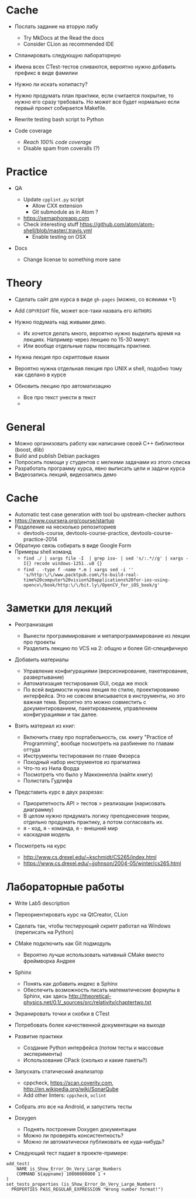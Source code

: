 # Cache
  - Послать задание на вторую лабу
    - Try MkDocs at the Read the docs
    - Consider CLion as recommended IDE

  - Спланировать следующую лабораторную
  - Имена всех CTest-тестов сливаются, вероятно нужно добавить префикс в виде
    фамилии
  - Нужно ли искать копипасту?
  - Нужно продумать план практики, если считается покрытие, то нужно его сразу
    требовать. Но может все будет нормально если первый проект собирается
    Makefile.

  - Rewrite testing bash script to Python

  - Code coverage
    - _Reach 100% code coverage_
    - Disable spam from coveralls (?)

# Practice
  - QA
    - Update `cpplint.py` script
      - Allow CXX extension
      - Git submodule as in Atom ?
    - <https://semaphoreapp.com>
    - Check interesting stuff <https://github.com/atom/atom-shell/blob/master/.travis.yml>
      - Enable testing on OSX

  - Docs
    - Change license to something more sane

# Theory
  - Сделать сайт для курса в виде `gh-pages` (можно, со всякими +1)

  - Add `COPYRIGHT` file, может все-таки назвать его `AUTHORS`
  - Нужно подумать над живыми демо.
    - Их хочется делать много, вероятно нужно выделить время на лекциях.
      Например через лекцию по 15-30 минут.
    - Или вообще отдельные пары посвящать практике.

  - Нужна лекция про скриптовые языки
  - Вероятно нужна отдельная лекция про UNIX и shell, подобно тому как сделано
    в курсе
  - Обновить лекцию про автоматизацию
    - Все про текст унести в текст
    -

# General
  - Можно организовать работу как написание своей С++ библиотеки (boost, dlib)
  - Build and publish Debian packages
  - Попросить помощи у студентов с мелкими задачами из этого списка
  - Разработать программу курса, явно выписать цели и задачи курса
  - Видеозапись лекций, видеозапись демо

# Cache
  - Automatic test case generation with tool bu upstream-checker authors
  - <https://www.coursera.org/course/startup>
  - Разделение на несколько репозиториев
    - devtools-course, devtools-course-practice, devtools-course-practice-2014
  - Обратную связь собирать в виде Google Form
  - Примеры shell команд
    - `find ./ | xargs file -I  | grep iso- | sed 's/:.*//g' | xargs -I{} recode windows-1251..u8 {}`
    - `find . -type f -name *.m | xargs sed -i '' 's/http:\/\/www.packtpub.com\/to-build-real-time%20computer%20vision%20applications%20for-ios-using-opencv\/book/http:\/\/bit.ly\/OpenCV_for_iOS_book/g'`

# Заметки для лекций

  - Реогранизация
    - Вынести программирование и метапрограммирование из лекции про проекты
    - Разделить лекцию по VCS на 2: общую и более Git-специфичную

  - Добавить материалы
    - Управление конфигурациями (версионирование, пакетирование, развертывание)
    - Автоматизация тестирования GUI, сюда же mock
    - По всей видимости нужна лекция по стилю, проектированию интерфейса. Это не
      совсем вписывается в инструменты, но это важная тема. Вероятно это можно
      совместить с документированием, пакетированием, управлением
      конфигурациями и так далее.

  - Взять материал из книг:
    - Включить главу про портабельность, см. книгу "Practice of Programming",
      вообще посмотреть на разбиение по главам оттуда
    - Инструменты тестирования по главе Физерса
    - Походный набор инструментов из прагматика
    - Что-то из Нила Форда
    - Посмотреть что было у Макконнелла (найти книгу)
    - Полистать Гудлифа

  - Представить курс в двух разрезах:
    - Приоритетность API > тестов > реализации (нарисовать диаграмму)
    - В целом нужно придумать логику преподнесения теории, отдельно продумать
      практику, а потом согласовать их.
    - я - код, я - команда, я - внешний мир
    - каскадная модель

  - Посмотреть на курс
    - <http://www.cs.drexel.edu/~kschmidt/CS265/index.html>
    - <https://www.cs.drexel.edu/~jjohnson/2004-05/winter/cs265.html>

# Лабораторные работы
  - Write Lab5 description
  - Переориентировать курс на QtCreator, CLion
  - Сделать так, чтобы тестирующий скрипт работал на Windows (переписать на Python)
  - CMake подключить как Git подмодуль
    - Вероятно лучше использовать нативный CMake вместо фреймворка Андрея

  - Sphinx
    - Понять как добавить индекс в Sphinx
    - Обеспечить возможность писать математические формулы в Sphinx, как здесь
      <http://theoretical-physics.net/0.1/_sources/src/relativity/chaptertwo.txt>

  - Экранировать точки и скобки в CTest
  - Потребовать более качественной документации на выходе
  - Развитие практики
    - Создание Python интерфейса (потом тесты и массовые эксперименты)
    - Использование CPack (сколько и какие пакеты?)
  - Запускать статический анализатор
    - cppcheck, <https://scan.coverity.com>, <http://en.wikipedia.org/wiki/SonarQube>
    - Add other linters: `cppcheck`, `oclint`

  - Собрать это все на Android, и запустить тесты
  - Doxygen
    - Поднять построение Doxygen документации
    - Можно ли проверять консистентность?
    - Можно ли автоматически публиковать ее куда-нибудь?

  - Следующий тест падает в проекте-примере:

```
add_test(
    NAME is_Show_Error_On_Very_Large_Numbers
    COMMAND ${appname} 10000000000 1 +
)
set_tests_properties (is_Show_Error_On_Very_Large_Numbers
  PROPERTIES PASS_REGULAR_EXPRESSION "Wrong number format!")
```

